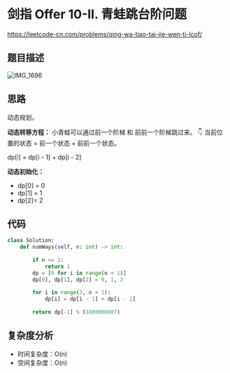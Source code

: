 剑指 Offer 10-II. 青蛙跳台阶问题
====
https://leetcode-cn.com/problems/qing-wa-tiao-tai-jie-wen-ti-lcof/

## 题目描述
![IMG_1696](https://user-images.githubusercontent.com/10908630/129514539-d7adb0a7-72f0-4c3e-8bdf-4bdd30613edf.jpeg)

## 思路

动态规划。

**动态转移方程：**
小青蛙可以通过前一个阶梯 和 前前一个阶梯跳过来。
👇
当前位置的状态 = 前一个状态 + 前前一个状态。

dp[i] = dp[i - 1] + dp[i - 2]

**动态初始化：**

- dp[0] = 0
- dp[1] = 1
- dp[2]= 2

## 代码
```python
class Solution:
    def numWays(self, n: int) -> int:
        
        if n <= 1:
            return 1
        dp = [0 for i in range(n + 1)]
        dp[0], dp[1], dp[2] = 0, 1, 2
        
        for i in range(3, n + 1):
            dp[i] = dp[i - 1] + dp[i - 2]
        
        return dp[-1] % (1000000007)
```

## 复杂度分析
- 时间复杂度：O(n)
- 空间复杂度：O(n)
